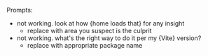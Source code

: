 Prompts:
- not working. look at how {home loads that} for any insight
	- replace with area you suspect is the culprit
- not working. what's the right way to do it per my {Vite} version?
	- replace with appropriate package name